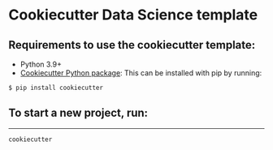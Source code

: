 # Cookiecutter Data Science template

## Requirements to use the cookiecutter template:

 - Python 3.9+
 - [Cookiecutter Python package](http://cookiecutter.readthedocs.org/en/latest/installation.html): This can be installed with pip by running:

``` bash
$ pip install cookiecutter
```

## To start a new project, run:
------------

    cookiecutter